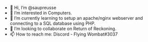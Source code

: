 - 👋 Hi, I’m @saupreusse
- 👀 I’m interested in Computers.
- 🌱 I’m currently learning to setup an apache/nginx webserver and connecting to a SQL database using PHP.
- 💞️ I’m looking to collaborate on Return of Reckoning.
- 📫 How to reach me: Discord - Flying Wombat#3037

<!---
saupreusse/saupreusse is a ✨ special ✨ repository because its `README.md` (this file) appears on your GitHub profile.
You can click the Preview link to take a look at your changes.
--->
